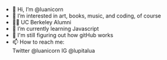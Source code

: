 - 👋 Hi, I’m @luanicorn
- 👀 I’m interested in art, books, music, and coding, of course 
- 👩‍🎓 UC Berkeley Alumni 
- 🌱 I’m currently learning Javascript
- 💞️ I'm still figuring out how gitHub works
- 📫 How to reach me:   
     Twitter @luanicorn
     IG @lupitalua

<!---
luanicorn/luanicorn is a ✨ special ✨ repository because its `README.md` (this file) appears on your GitHub profile.
You can click the Preview link to take a look at your changes.
--->
